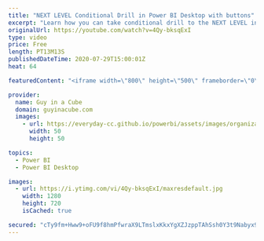 ```yaml
---
title: "NEXT LEVEL Conditional Drill in Power BI Desktop with buttons"
excerpt: "Learn how you can take conditional drill to the NEXT LEVEL in Power BI Desktop with buttons. Patrick also shows how you can add in dynamic page navigation as well.  Download Sample: https://guyinacu.be/condrillsample  📢 Become a member: https://guyinacu.be/membership   *******************  Want to take"
originalUrl: https://youtube.com/watch?v=4Qy-bksqExI
type: video
price: Free
length: PT13M13S
publishedDateTime: 2020-07-29T15:00:01Z
heat: 64

featuredContent: "<iframe width=\"800\" height=\"500\" frameborder=\"0\" src=\"https://www.youtube.com/embed/4Qy-bksqExI\" allow=\"accelerometer; autoplay; encrypted-media; gyroscope; picture-in-picture\" allowfullscreen></iframe>"

provider:
  name: Guy in a Cube
  domain: guyinacube.com
  images:
    - url: https://everyday-cc.github.io/powerbi/assets/images/organizations/guyinacube.com-50x50.jpg
      width: 50
      height: 50

topics:
  - Power BI
  - Power BI Desktop

images:
  - url: https://i.ytimg.com/vi/4Qy-bksqExI/maxresdefault.jpg
    width: 1280
    height: 720
    isCached: true

secured: "cTy9fm+Hww9+oFU9f8hmPfwraX9LTmslxKkxYgXZJzppTAhSsh0Y3t9Nabyx9OdCD2fP+2SpXW1f+q6ux63StJlTbNO16gsSYW/DbI6aKfD6+cgmgVuhebx17D5dgfM8CeO1Y0+/Yt/HbV9eaYPr/MVFcttoQcmtc0i68Y+LgPqY9e+9hfCRCKpcPRuOVki6Z85oYaDv5NPWGcl/ko8ss6wrMMPND6ph8CYuOZxNTApQ9OZicK0CBFLHHSPyEA+nCqHUwlvSxm1A10qNRttWpGLPEZQImW1nC4hxsGXkrOPgDEAyAjCifhiViy68oVK/ZdEVXD0iyg+VxYV8t0b70DeXWcdt44tWXqJLIa4et3ProZN03x5QVhwQcO+jzkB+VmyYoDWQY3kzYz+pAqaaaCGH3DEPAeNVnDis08PdhzSyrkXYg0z0WeDFAF6+gUs4;K4FMItYF0kumPRPk+WZpIQ=="
---
```


